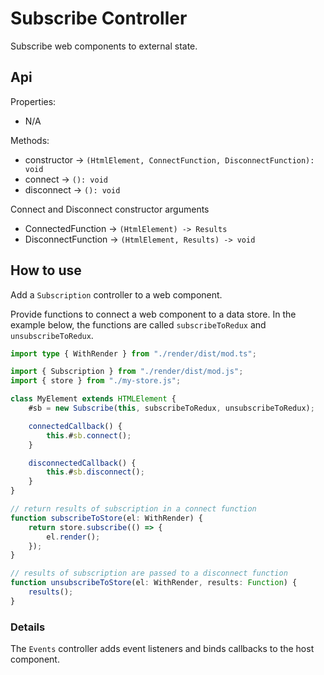 # Subscribe Controller

Subscribe web components to external state.

## Api

Properties:
- N/A

Methods:
- constructor -> `(HtmlElement, ConnectFunction, DisconnectFunction): void`
- connect -> `(): void`
- disconnect -> `(): void`

Connect and Disconnect constructor arguments
- ConnectedFunction -> `(HtmlElement) -> Results`
- DisconnectFunction -> `(HtmlElement, Results) -> void`

## How to use

Add a `Subscription` controller to a web component.

Provide functions to connect a web component to a data store. In the example below, the functions are called `subscribeToRedux` and `unsubscribeToRedux`.

```ts
import type { WithRender } from "./render/dist/mod.ts";

import { Subscription } from "./render/dist/mod.js";
import { store } from "./my-store.js";

class MyElement extends HTMLElement {
	#sb = new Subscribe(this, subscribeToRedux, unsubscribeToRedux);

	connectedCallback() {
		this.#sb.connect();
	}

	disconnectedCallback() {
		this.#sb.disconnect();
	}
}

// return results of subscription in a connect function
function subscribeToStore(el: WithRender) {
    return store.subscribe(() => {
        el.render();
    });
}

// results of subscription are passed to a disconnect function
function unsubscribeToStore(el: WithRender, results: Function) {
    results();
}
```

### Details

The `Events` controller adds event listeners and binds callbacks to the host component.
